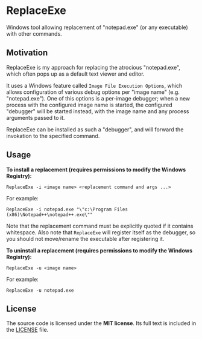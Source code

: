 # ReplaceExe

Windows tool allowing replacement of "notepad.exe" (or any executable) with other commands.

## Motivation

ReplaceExe is my approach for replacing the atrocious "notepad.exe", which often pops up as a default text viewer and editor.

It uses a Windows feature called `Image File Execution Options`, which allows configuration of various debug options per "image name" (e.g. "notepad.exe"). One of this options is a per-image debugger; when a new process with the configured image name is started, the configured "debugger" will be started instead, with the image name and any process arguments passed to it.

ReplaceExe can be installed as such a "debugger", and will forward the invokation to the specified command.

## Usage

**To install a replacement (requires permissions to modify the Windows Registry):**

    ReplaceExe -i <image name> <replacement command and args ...>

For example:

    ReplaceExe -i notepad.exe "\"c:\Program Files (x86)\Notepad++\notepad++.exe\""

Note that the replacement command must be explicitly quoted if it contains whitespace. Also note that `ReplaceExe` will register itself as the debugger, so you should not move/rename the executable after registering it.

**To uninstall a replacement (requires permissions to modify the Windows Registry):**

    ReplaceExe -u <image name>

For example:

    ReplaceExe -u notepad.exe

## License

The source code is licensed under the **MIT license**. Its full text is included in the [LICENSE](LICENSE) file.
